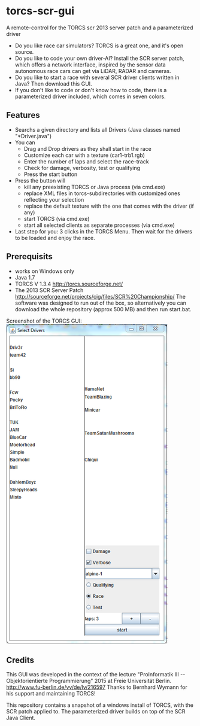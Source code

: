 # torcs-scr-gui
A remote-control for the TORCS scr 2013 server patch and a parameterized driver

* Do you like race car simulators? TORCS is a great one, and it's open source.
* Do you like to code your own driver-AI? Install the SCR server patch, which offers a network interface, inspired by the sensor data autonomous race cars can get via LiDAR, RADAR and cameras.
* Do you like to start a race with several SCR driver clients written in Java? Then download this GUI.
* If you don't like to code or don't know how to code, there is a parameterized driver included, which comes in seven colors.
 
## Features
* Searchs a given directory and lists all Drivers (Java classes named "*Driver.java")
* You can 
  * Drag and Drop drivers as they shall start in the race
  * Customize each car with a texture (car1-trb1.rgb)
  * Enter the number of laps and select the race-track
  * Check for damage, verbosity, test or qualifying
  * Press the start button
* Press the button will 
  * kill any preexisting TORCS or Java process (via cmd.exe)
  * replace XML files in torcs-subdirectories with customized ones reflecting your selection
  * replace the default texture with the one that comes with the driver (if any)
  * start TORCS (via cmd.exe)
  * start all selected clients as separate processes (via cmd.exe)
* Last step for you: 3 clicks in the TORCS Menu. Then wait for the drivers to be loaded and enjoy the race.

## Prerequisits
* works on Windows only
* Java 1.7
* TORCS V 1.3.4 http://torcs.sourceforge.net/
* The 2013 SCR Server Patch http://sourceforge.net/projects/cig/files/SCR%20Championship/
The software was designed to run out of the box, so alternatively you can download the whole repository (approx 500 MB) and then run start.bat.

Screenshot of the TORCS GUI: 
![alt text](https://raw.githubusercontent.com/kinnla/torcs-scr-gui/master/torcs-gui.PNG "Screenshot of the TORCS GUI")


## Credits
This GUI was developed in the context of the lecture "ProInformatik III -- Objektorientierte Programmierung" 2015 at Freie Universität Berlin. http://www.fu-berlin.de/vv/de/lv/216597
Thanks to Bernhard Wymann for his support and maintaining TORCS!

This repository contains a snapshot of a windows install of TORCS, with the SCR patch applied to. The parameterized driver builds on top of the SCR Java Client. 
